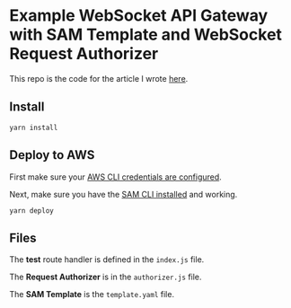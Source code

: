 # Example WebSocket API Gateway with SAM Template and WebSocket Request Authorizer

This repo is the code for the article I wrote [here](https://medium.com/build-succeeded/defining-websocket-api-gateway-endpoints-in-a-sam-template-4380ac5ef01b).

## Install

```
yarn install
```

## Deploy to AWS

First make sure your [AWS CLI credentials are configured](https://docs.aws.amazon.com/cli/latest/userguide/cli-chap-configure.html).

Next, make sure you have the [SAM CLI installed](https://docs.aws.amazon.com/serverless-application-model/latest/developerguide/serverless-sam-cli-install.html) and working.

```
yarn deploy
```

## Files

The **test** route handler is defined in the `index.js` file.

The **Request Authorizer** is in the `authorizer.js` file.

The **SAM Template** is the `template.yaml` file.